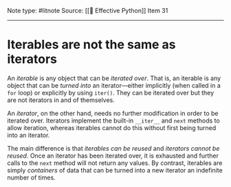 Note type: #litnote
Source: [[📖 Effective Python]] Item 31

---
# Iterables are not the same as iterators
An *iterable* is any object that can be *iterated over*. That is, an iterable is any object that can be *turned into* an iterator—either implicitly (when called in a `for` loop) or explicitly by using `iter()`. They can be iterated over but they are not iterators in and of themselves.

An *iterator*, on the other hand, needs no further modification in order to be iterated over. Iterators implement the built-in `__iter__` and `next` methods to allow iteration, whereas iterables cannot do this without first being turned into an iterator.

The main difference is that *iterables can be reused* and *iterators cannot be reused*. Once an iterator has been iterated over, it is exhausted and further calls to the `next` method will not return any values. By contrast, iterables are simply *containers* of data that can be turned into a new iterator an indefinite number of times.